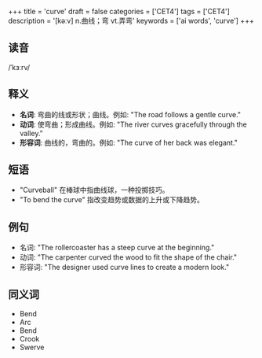 +++
title = 'curve'
draft = false
categories = ['CET4']
tags = ['CET4']
description = '[kəːv] n.曲线；弯 vt.弄弯'
keywords = ['ai words', 'curve']
+++

## 读音
/ˈkɜːrv/

## 释义
- **名词**: 弯曲的线或形状；曲线。例如: "The road follows a gentle curve."
- **动词**: 使弯曲；形成曲线。例如: "The river curves gracefully through the valley."
- **形容词**: 曲线的，弯曲的。例如: "The curve of her back was elegant."

## 短语
- "Curveball" 在棒球中指曲线球，一种投掷技巧。
- "To bend the curve" 指改变趋势或数据的上升或下降趋势。

## 例句
- 名词: "The rollercoaster has a steep curve at the beginning."
- 动词: "The carpenter curved the wood to fit the shape of the chair."
- 形容词: "The designer used curve lines to create a modern look."

## 同义词
- Bend
- Arc
- Bend
- Crook
- Swerve
